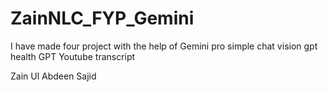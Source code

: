 # ZainNLC_FYP_Gemini
I have made four project with the help of Gemini pro
simple chat
vision gpt
health GPT
Youtube transcript
















Zain Ul Abdeen Sajid
